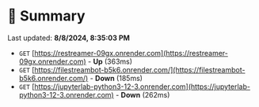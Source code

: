 # 📖 Summary
Last updated: **8/8/2024, 8:35:03 PM**

- `GET` [https://restreamer-09gx.onrender.com](https://restreamer-09gx.onrender.com) - **Up** (363ms)
- `GET` [https://filestreambot-b5k6.onrender.com/](https://filestreambot-b5k6.onrender.com/) - **Down** (185ms)
- `GET` [https://jupyterlab-python3-12-3.onrender.com](https://jupyterlab-python3-12-3.onrender.com) - **Down** (262ms)

